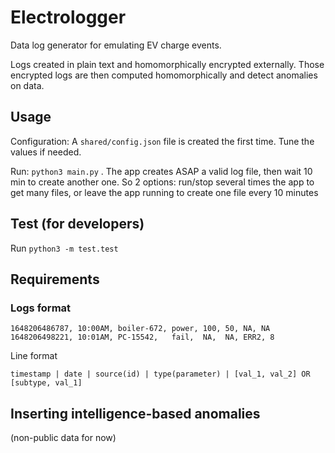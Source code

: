 # Electrologger

Data log generator for emulating EV charge events.

Logs created in plain text and homomorphically encrypted externally.
Those encrypted logs are then computed homomorphically and detect anomalies on data.

## Usage

Configuration: A `shared/config.json` file is created the first time. Tune the values if needed.

Run: `python3 main.py` . The app creates ASAP a valid log file, then wait 10 min to create another one. So 2 options: run/stop several times the app to get many files, or leave the app running to create one file every 10 minutes 

## Test (for developers)

Run `python3 -m test.test`

## Requirements

### Logs format

````
1648206486787, 10:00AM, boiler-672, power, 100, 50, NA, NA
1648206498221, 10:01AM, PC-15542,   fail,  NA,  NA, ERR2, 8
````

Line format

``` 
timestamp | date | source(id) | type(parameter) | [val_1, val_2] OR [subtype, val_1]
``` 

## Inserting intelligence-based anomalies

(non-public data for now)
